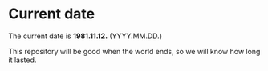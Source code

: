# Current date

The current date is **1981.11.12.** (YYYY.MM.DD.)

This repository will be good when the world ends, so we will know how long it lasted.